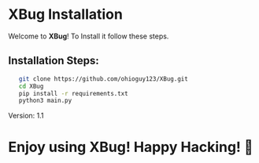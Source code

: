 # XBug Installation

Welcome to **XBug**! To Install it follow these steps.

## Installation Steps:
```bash
   git clone https://github.com/ohioguy123/XBug.git
   cd XBug
   pip install -r requirements.txt
   python3 main.py
```
Version: 1.1
# Enjoy using XBug! Happy Hacking! 🎉
